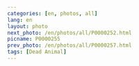 ```yaml
---
categories: [en, photos, all]
lang: en
layout: photo
next_photo: /en/photos/all/P0000252.html
picname: P0000255
prev_photo: /en/photos/all/P0000257.html
tags: [Dead Animal]
---
```

